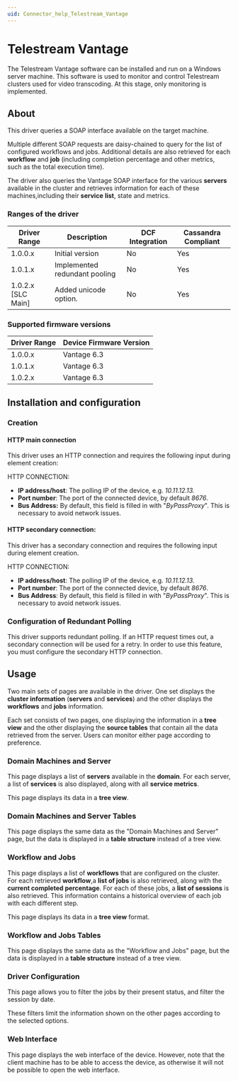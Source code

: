 ```yaml
---
uid: Connector_help_Telestream_Vantage
---
```


# Telestream Vantage

The Telestream Vantage software can be installed and run on a Windows server machine. This software is used to monitor and control Telestream clusters used for video transcoding. At this stage, only monitoring is implemented.

## About

This driver queries a SOAP interface available on the target machine.

Multiple different SOAP requests are daisy-chained to query for the list of configured workflows and jobs. Additional details are also retrieved for each **workflow** and **job** (including completion percentage and other metrics, such as the total execution time).

The driver also queries the Vantage SOAP interface for the various **servers** available in the cluster and retrieves information for each of these machines,including their **service** **list**, state and metrics.

### Ranges of the driver

| **Driver Range**     | **Description**               | **DCF Integration** | **Cassandra Compliant** |
|----------------------|-------------------------------|---------------------|-------------------------|
| 1.0.0.x              | Initial version               | No                  | Yes                     |
| 1.0.1.x              | Implemented redundant pooling | No                  | Yes                     |
| 1.0.2.x \[SLC Main\] | Added unicode option.         | No                  | Yes                     |

### Supported firmware versions

| **Driver Range** | **Device Firmware Version** |
|------------------|-----------------------------|
| 1.0.0.x          | Vantage 6.3                 |
| 1.0.1.x          | Vantage 6.3                 |
| 1.0.2.x          | Vantage 6.3                 |

## Installation and configuration

### Creation

#### HTTP main connection

This driver uses an HTTP connection and requires the following input during element creation:

HTTP CONNECTION:

- **IP address/host**: The polling IP of the device, e.g. *10.11.12.13.*
- **Port number**: The port of the connected device, by default *8676*.
- **Bus Address:** By default, this field is filled in with "*ByPassProxy*". This is necessary to avoid network issues.

#### HTTP secondary connection:

This driver has a secondary connection and requires the following input during element creation.

HTTP CONNECTION:

- **IP address/host**: The polling IP of the device, e.g. *10.11.12.13.*
- **Port number**: The port of the connected device, by default *8676*.
- **Bus Address**: By default, this field is filled in with "*ByPassProxy*". This is necessary to avoid network issues.

### Configuration of Redundant Polling

This driver supports redundant polling. If an HTTP request times out, a secondary connection will be used for a retry. In order to use this feature, you must configure the secondary HTTP connection.

## Usage

Two main sets of pages are available in the driver. One set displays the **cluster information** (**servers** and **services**) and the other displays the **workflows** and **jobs** information.

Each set consists of two pages, one displaying the information in a **tree view** and the other displaying the **source tables** that contain all the data retrieved from the server. Users can monitor either page according to preference.

### Domain Machines and Server

This page displays a list of **servers** available in the **domain**. For each server, a list of **services** is also displayed, along with all **service metrics**.

This page displays its data in a **tree view**.

### Domain Machines and Server Tables

This page displays the same data as the "Domain Machines and Server" page, but the data is displayed in a **table structure** instead of a tree view.

### Workflow and Jobs

This page displays a list of **workflows** that are configured on the cluster. For each retrieved **workflow**,a **list of jobs** is also retrieved, along with the **current completed percentage**. For each of these jobs, a **list of sessions** is also retrieved. This information contains a historical overview of each job with each different step.

This page displays its data in a **tree view** format.

### Workflow and Jobs Tables

This page displays the same data as the "Workflow and Jobs" page, but the data is displayed in a **table structure** instead of a tree view.

### Driver Configuration

This page allows you to filter the jobs by their present status, and filter the session by date.

These filters limit the information shown on the other pages according to the selected options.

### Web Interface

This page displays the web interface of the device. However, note that the client machine has to be able to access the device, as otherwise it will not be possible to open the web interface.
